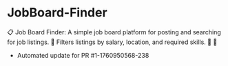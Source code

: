 # JobBoard-Finder
📋 Job Board Finder: A simple job board platform for posting and searching for job listings. 🔎 Filters listings by salary, location, and required skills. 👤 💼


- Automated update for PR #1-1760950568-238